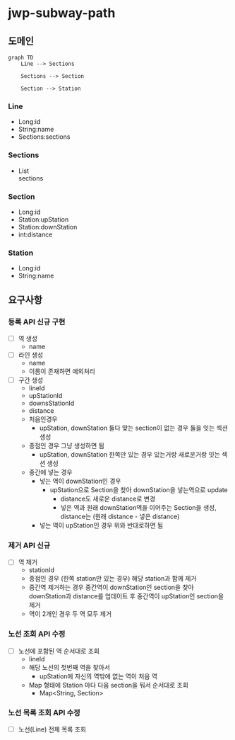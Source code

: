 # jwp-subway-path

## 도메인

```mermaid
graph TD
    Line --> Sections
    
    Sections --> Section
    
    Section --> Station
```

### Line

- Long:id
- String:name
- Sections:sections

### Sections

- List<Section> sections

### Section

- Long:id
- Station:upStation
- Station:downStation
- int:distance

### Station

- Long:id
- String:name

## 요구사항

### 등록 API 신규 구현

- [ ] 역 생성
    - name
- [ ] 라인 생성
    - name
    - 이름이 존재하면 예외처리
- [ ] 구간 생성
    - lineId
    - upStationId
    - downsStationId
    - distance
    - 처음인경우
      - upStation, downStation 둘다 맞는 section이 없는 경우 둘을 잇는 섹션 생성
    - 종점인 경우 그냥 생성하면 됨
        - upStation, downStation 한쪽만 있는 경우 있는거랑 새로운거랑 잇는 섹션 생성
  - 중간에 넣는 경우
    - 넣는 역이 downStation인 경우
      - upStation으로 Section을 찾아 downStation을 넣는역으로 update
        - distance도 새로운 distance로 변경
        - 넣은 역과 원래 downStation역을 이어주는 Section을 생성, distance는 (원래 distance - 넣은 distance)
    - 넣는 역이 upStation인 경우 위와 반대로하면 됨

### 제거 API 신규

- [ ] 역 제거
  - stationId
  - 종점인 경우 (한쪽 station만 있는 경우) 해당 station과 함께 제거
  - 중간역 제거하는 경우 중간역이 downStation인 section을 찾아 downStation과 distance를 업데이트 후 중간역이 upStation인 section을 제거
  - 역이 2개인 경우 두 역 모두 제거

### 노선 조회 API 수정

- [ ] 노선에 포함된 역 순서대로 조회
  - lineId
  - 해당 노선의 첫번째 역을 찾아서
    - upStation에 자신의 역밖에 없는 역이 처음 역 
  - Map 형태에 Station 마다 다음 section을 둬서 순서대로 조회
    - Map<String, Section>

### 노선 목록 조회 API 수정

- [ ] 노선(Line) 전체 목록 조회
